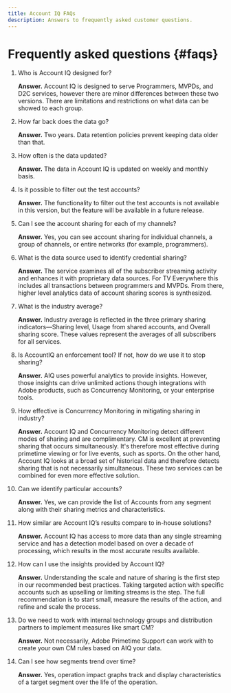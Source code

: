 ```yaml
---
title: Account IQ FAQs
description: Answers to frequently asked customer questions.
---
```


# Frequently asked questions {#faqs}

1. Who is Account IQ designed for?

   **Answer.** Account IQ is designed to serve Programmers, MVPDs, and D2C services, however there are minor differences between these two versions. There are limitations and restrictions on what data can be showed to each group.

1. How far back does the data go?

   **Answer.** Two years. Data retention policies prevent keeping data older than that.

1. How often is the data updated?

   **Answer.** The data in Account IQ is updated on weekly and monthly basis.

1. Is it possible to filter out the test accounts?

   **Answer.** The functionality to filter out the test accounts is not available in this version, but the feature will be available in a future release.

1. Can I see the account sharing for each of my channels?

   **Answer.** Yes, you can see account sharing for individual channels, a group of channels, or entire networks (for example, programmers).

1. What is the data source used to identify credential sharing?

   **Answer.** The service examines all of the subscriber streaming activity and enhances it with proprietary data sources. For TV Everywhere this includes all transactions between programmers and MVPDs. From there, higher level analytics data of account sharing scores is synthesized.

1. What is the industry average?

   **Answer.** Industry average is reflected in the three primary sharing indicators—Sharing level, Usage from shared accounts, and Overall sharing score. These values represent the averages of all subscribers for all services.

1. Is AccountIQ an enforcement tool? If not, how do we use it to stop sharing?

   **Answer.** AIQ uses powerful analytics to provide insights. However, those insights can drive unlimited actions though integrations with Adobe products, such as Concurrency Monitoring, or your enterprise tools.

1. How effective is Concurrency Monitoring in mitigating sharing in industry?

   **Answer.** Account IQ and Concurrency Monitoring detect different modes of sharing and are complimentary. CM is excellent at preventing sharing that occurs simultaneously. It's therefore most effective during primetime viewing or for live events, such as sports. On the other hand, Account IQ looks at a broad set of historical data and therefore detects sharing that is not necessarily simultaneous. These two services can be combined for even more effective solution.  

1. Can we identify particular accounts?

   **Answer.** Yes, we can provide the list of Accounts from any segment along with their sharing metrics and characteristics.

1. How similar are Account IQ’s results compare to in-house solutions?

   **Answer.** Account IQ has access to more data than any single streaming service and has a detection model based on over a decade of processing, which results in the most accurate results available.

1. How can I use the insights provided by Account IQ?

   **Answer.** Understanding the scale and nature of sharing is the first step in our recommended best practices. Taking targeted action with specific accounts such as upselling or limiting streams is the step. The full recommendation is to start small, measure the results of the action, and refine and scale the process.

1. Do we need to work with internal technology groups and distribution partners to implement measures like smart CM?

   **Answer.** Not necessarily, Adobe Primetime Support can work with to create your own CM rules based on AIQ your data.

1. Can I see how segments trend over time?

   **Answer.** Yes, operation impact graphs track and display characteristics of a target segment over the life of the operation.
